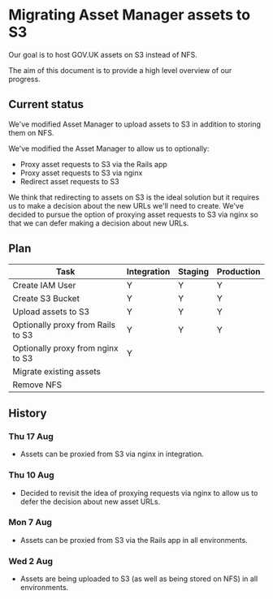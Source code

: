 # Migrating Asset Manager assets to S3

Our goal is to host GOV.UK assets on S3 instead of NFS.

The aim of this document is to provide a high level overview of our progress.


## Current status

We've modified Asset Manager to upload assets to S3 in addition to storing them on NFS.

We've modified the Asset Manager to allow us to optionally:

* Proxy asset requests to S3 via the Rails app
* Proxy asset requests to S3 via nginx
* Redirect asset requests to S3

We think that redirecting to assets on S3 is the ideal solution but it requires us to make a decision about the new URLs we'll need to create. We've decided to pursue the option of proxying asset requests to S3 via nginx so that we can defer making a decision about new URLs.


## Plan

| Task                                | Integration | Staging | Production |
| ----------------------------------- | ----------- | ------- | ---------- |
| Create IAM User                     | Y           | Y       | Y          |
| Create S3 Bucket                    | Y           | Y       | Y          |
| Upload assets to S3                 | Y           | Y       | Y          |
| Optionally proxy from Rails to S3   | Y           | Y       | Y          |
| Optionally proxy from nginx to S3   | Y           |         |            |
| Migrate existing assets             |             |         |            |
| Remove NFS                          |             |         |            |


## History

### Thu 17 Aug

* Assets can be proxied from S3 via nginx in integration.

### Thu 10 Aug

* Decided to revisit the idea of proxying requests via nginx to allow us to defer the decision about new asset URLs.

### Mon 7 Aug

* Assets can be proxied from S3 via the Rails app in all environments.

### Wed 2 Aug

* Assets are being uploaded to S3 (as well as being stored on NFS) in all environments.
